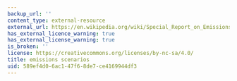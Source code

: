 ```yaml
---
backup_url: ''
content_type: external-resource
external_url: https://en.wikipedia.org/wiki/Special_Report_on_Emissions_Scenarios#Scenario_families
has_external_licence_warning: true
has_external_license_warning: true
is_broken: ''
license: https://creativecommons.org/licenses/by-nc-sa/4.0/
title: emissions scenarios
uid: 589ef4d0-6ac1-47f6-8de7-ce4169944df3
---
```

